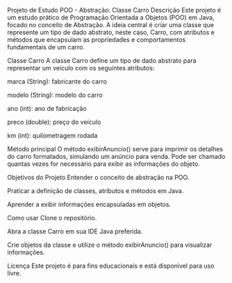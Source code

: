Projeto de Estudo POO - Abstração: Classe Carro
Descrição
Este projeto é um estudo prático de Programação Orientada a Objetos (POO) em Java, focado no conceito de Abstração. A ideia central é criar uma classe que represente um tipo de dado abstrato, neste caso, Carro, com atributos e métodos que encapsulam as propriedades e comportamentos fundamentais de um carro.

Classe Carro
A classe Carro define um tipo de dado abstrato para representar um veículo com os seguintes atributos:

marca (String): fabricante do carro

modelo (String): modelo do carro

ano (int): ano de fabricação

preco (double): preço do veículo

km (int): quilometragem rodada

Método principal
O método exibirAnuncio() serve para imprimir os detalhes do carro formatados, simulando um anúncio para venda. Pode ser chamado quantas vezes for necessário para exibir as informações do objeto.

Objetivos do Projeto
Entender o conceito de abstração na POO.

Praticar a definição de classes, atributos e métodos em Java.

Aprender a exibir informações encapsuladas em objetos.

Como usar
Clone o repositório.

Abra a classe Carro em sua IDE Java preferida.

Crie objetos da classe e utilize o método exibirAnuncio() para visualizar informações.

Licença
Este projeto é para fins educacionais e está disponível para uso livre.
